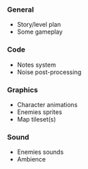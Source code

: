 ### General
* Story/level plan
* Some gameplay

### Code
* Notes system
* Noise post-processing

### Graphics
* Character animations
* Enemies sprites
* Map tileset(s)

### Sound
* Enemies sounds
* Ambience
